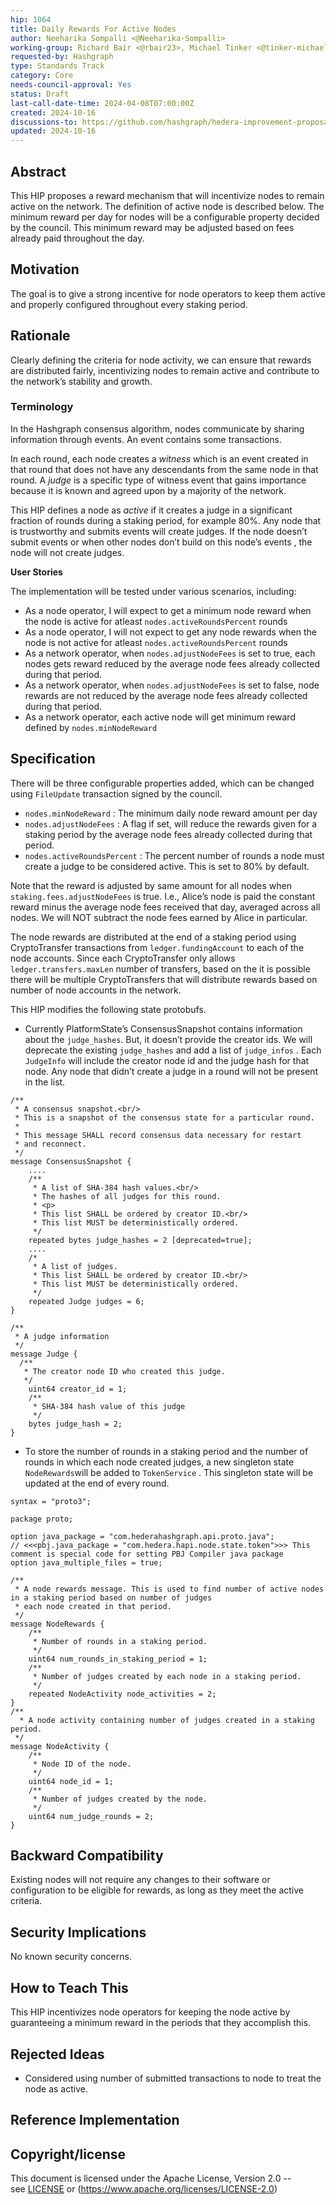 ```yaml
---
hip: 1064
title: Daily Rewards For Active Nodes
author: Neeharika Sompalli <@Neeharika-Sompalli>
working-group: Richard Bair <@rbair23>, Michael Tinker <@tinker-michaelj>
requested-by: Hashgraph
type: Standards Track
category: Core
needs-council-approval: Yes
status: Draft
last-call-date-time: 2024-04-08T07:00:00Z
created: 2024-10-16
discussions-to: https://github.com/hashgraph/hedera-improvement-proposal/discussions/1063
updated: 2024-10-16
---
```


## Abstract

This HIP proposes a reward mechanism that will incentivize nodes to remain active on the network. The definition of active node is described below. The minimum reward per day for nodes will be a configurable property decided by the council. This minimum reward may be adjusted based on fees already paid throughout the day.

## Motivation

The goal is to give a strong incentive for node operators to keep them active and properly configured throughout every staking period.

## Rationale

Clearly defining the criteria for node activity, we can ensure that rewards are distributed fairly, incentivizing nodes to remain active and contribute to the network’s stability and growth.

### Terminology

In the Hashgraph consensus algorithm, nodes communicate by sharing information through events. An event contains some transactions.

In each round, each node creates a *witness* which is an event created in that round that does not have any descendants from the same node in that round. A *judge* is a specific type of witness event that gains importance because it is known and agreed upon by a majority of the network.

This HIP defines a node as *active* if it creates a judge in a significant fraction of rounds during a staking period, for example 80%. Any node that is trustworthy and submits events will create judges. If the node doesn’t submit events or when other nodes don’t build on this node’s events ,  the node will not create judges.

**User Stories**

The implementation will be tested under various scenarios, including:

- As a node operator, I will expect to get a minimum node reward when the node is active for atleast `nodes.activeRoundsPercent`  rounds
- As a node operator, I will not expect to get any node rewards when the node is not active for atleast `nodes.activeRoundsPercent`  rounds
- As a network operator, when `nodes.adjustNodeFees` is set to true, each nodes gets reward reduced by the average node fees already collected during that period.
- As a network operator, when `nodes.adjustNodeFees` is set to false, node rewards are not reduced by the average node fees already collected during that period.
- As  a network operator, each active node will get minimum reward defined by `nodes.minNodeReward`

## Specification

There will be three configurable properties added, which can be changed using `FileUpdate` transaction signed by the council.

- `nodes.minNodeReward` : The minimum daily node reward amount per day
- `nodes.adjustNodeFees` : A flag if set, will reduce the rewards given for a staking period by the average node fees already collected during that period.
- `nodes.activeRoundsPercent` : The percent number of rounds a node must create a judge to be considered active. This is set to 80% by default.

Note that the reward is adjusted by same amount for all nodes when `staking.fees.adjustNodeFees` is true. I.e., Alice’s node is paid the constant reward minus the average node fees received that day, averaged across all nodes. We will NOT subtract the node fees earned by Alice in particular.

The node rewards are distributed at the end of a staking period using CryptoTransfer transactions from `ledger.fundingAccount` to each of the node accounts. Since each CryptoTransfer only allows `ledger.transfers.maxLen` number of transfers, based on the it is possible there will be multiple CryptoTransfers that will distribute rewards based on number of node accounts in the network.

This HIP modifies the following state protobufs.

- Currently PlatformState’s ConsensusSnapshot contains information about the `judge_hashes`. But, it doesn’t provide the creator ids. We will deprecate the existing `judge_hashes`  and add a list of `judge_infos` . Each `JudgeInfo` will include the creator node id and the judge hash for that node. Any node that didn’t create a judge in a round will not be present in the list.

```
/**
 * A consensus snapshot.<br/>
 * This is a snapshot of the consensus state for a particular round.
 *
 * This message SHALL record consensus data necessary for restart
 * and reconnect.
 */
message ConsensusSnapshot {
    ....
    /**
     * A list of SHA-384 hash values.<br/>
     * The hashes of all judges for this round.
     * <p>
     * This list SHALL be ordered by creator ID.<br/>
     * This list MUST be deterministically ordered.
     */
    repeated bytes judge_hashes = 2 [deprecated=true];
    ....
    /*
     * A list of judges.
     * This list SHALL be ordered by creator ID.<br/>
     * This list MUST be deterministically ordered.
     */
    repeated Judge judges = 6;
}

/**
 * A judge information
 */
message Judge {
  /**
   * The creator node ID who created this judge.
   */
    uint64 creator_id = 1;
    /**
     * SHA-384 hash value of this judge
     */
    bytes judge_hash = 2;
}
```

- To store the number of rounds in a staking period and the number of rounds in which each node created judges, a new singleton state `NodeRewards`will be added to `TokenService` . This singleton state will be updated at the end of every round.

```
syntax = "proto3";

package proto;

option java_package = "com.hederahashgraph.api.proto.java";
// <<<pbj.java_package = "com.hedera.hapi.node.state.token">>> This comment is special code for setting PBJ Compiler java package
option java_multiple_files = true;

/**
 * A node rewards message. This is used to find number of active nodes in a staking period based on number of judges
 * each node created in that period.
 */
message NodeRewards {
    /**
     * Number of rounds in a staking period.
     */
    uint64 num_rounds_in_staking_period = 1;
    /**
     * Number of judges created by each node in a staking period.
     */
    repeated NodeActivity node_activities = 2;
}
/**
  * A node activity containing number of judges created in a staking period.
 */
message NodeActivity {
    /**
     * Node ID of the node.
     */
    uint64 node_id = 1;
    /**
     * Number of judges created by the node.
     */
    uint64 num_judge_rounds = 2;
}
```

## Backward Compatibility

Existing nodes will not require any changes to their software or configuration to be eligible for rewards, as long as they meet the active criteria.

## Security Implications

No known security concerns.

## How to Teach This

This HIP incentivizes node operators for keeping the node active by guaranteeing a minimum reward in the periods that they accomplish this.

## Rejected Ideas

- Considered using number of submitted transactions to node to treat the node as active.

## Reference Implementation

## Copyright/license

This document is licensed under the Apache License, Version 2.0 -- see [LICENSE](https://github.com/Neeharika-Sompalli/hedera-improvement-proposal/blob/1cad867e75071dad048ec633e04e208ca242c0df/LICENSE) or (https://www.apache.org/licenses/LICENSE-2.0)